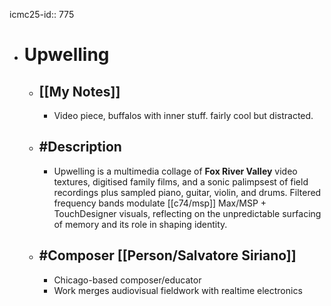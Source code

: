 icmc25-id:: 775

- # Upwelling
	- ## [[My Notes]]
		- Video piece, buffalos with inner stuff. fairly cool but distracted.
	- ## #Description
		- Upwelling is a multimedia collage of **Fox River Valley** video textures, digitised family films, and a sonic palimpsest of field recordings plus sampled piano, guitar, violin, and drums. Filtered frequency bands modulate [[c74/msp]] Max/MSP + TouchDesigner visuals, reflecting on the unpredictable surfacing of memory and its role in shaping identity.
	- ## #Composer [[Person/Salvatore Siriano]]
		- Chicago-based composer/educator
		- Work merges audiovisual fieldwork with realtime electronics